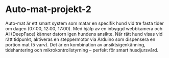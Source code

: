 # Auto-mat-projekt-2

Auto-mat är ett smart system som matar en specifik hund vid tre fasta tider om dagen (07:00, 12:00, 17:00). Med hjälp av en inbyggd webbkamera och AI (DeepFace) känner datorn igen hundens ansikte. När rätt hund visas vid rätt tidpunkt, aktiveras en steppermotor via Arduino som dispensera en portion mat (5 varv). Det är en kombination av ansiktsigenkänning, tidshantering och mikrokontrollstyrning – perfekt för smart husdjursvård.
